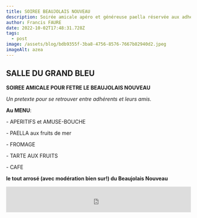```yaml
---
title: SOIREE BEAUJOLAIS NOUVEAU
description: Soirée amicale apéro et généreuse paella réservée aux adhérents et leurs amis
author: Francis FAURE
date: 2022-10-02T17:48:31.728Z
tags:
  - post
image: /assets/blog/bdb9355f-3ba8-4756-8576-7667b82940d2.jpeg
imageAlt: azea
---
```

## **SALLE DU GRAND BLEU**

**SOIREE AMICALE POUR FETRE LE BEAUJOLAIS NOUVEAU**

*Un pretexte pour se retrouver entre adhérents et leurs amis.*

**Au MENU**:

\- APERITIFS et AMUSE-BOUCHE

\- PAELLA aux fruits de mer

\- FROMAGE

\- TARTE AUX FRUITS

\- CAFE

**le tout arrosé (avec modération bien sur!) du Beaujolais Nouveau**

<iframe id="haWidget" allowtransparency="true" src="https://www.helloasso.com/associations/societe-nautique-carry/evenements/soiree-beaujolais-nouveau/widget-bouton" style="width: 100%; height: 70px; border: none;"></iframe>
